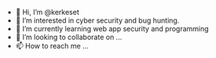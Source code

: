 - 👋 Hi, I’m @kerkeset
- 👀 I’m interested in cyber security and bug hunting.
- 🌱 I’m currently learning web app security and programming
- 💞️ I’m looking to collaborate on ...
- 📫 How to reach me ...

<!---
kerkeset/kerkeset is a ✨ special ✨ repository because its `README.md` (this file) appears on your GitHub profile.
You can click the Preview link to take a look at your changes.
--->
